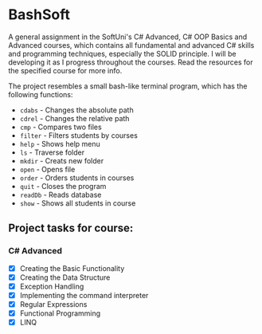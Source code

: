 # BashSoft
A general assignment in the SoftUni's C# Advanced, C# OOP Basics and Advanced courses, which contains all fundamental and advanced C# skills and programming techniques, especially the SOLID principle. I will be developing it as I progress throughout the courses.
Read the resources for the specified course for more info. 

The project resembles a small bash-like terminal program, which has the following functions:
- `cdabs` - Changes the absolute path
- `cdrel` - Changes the relative path
- `cmp` - Compares two files
- `filter` - Filters students by courses
- `help` - Shows help menu
- `ls` - Traverse folder
- `mkdir` - Creats new folder
- `open` - Opens file
- `order` - Orders students in courses
- `quit` - Closes the program
- `readDb` - Reads database
- `show` - Shows all students in course

## Project tasks for course:

### C# Advanced

- [X] Creating the Basic Functionality
- [X] Creating the Data Structure
- [X] Exception Handling
- [X] Implementing the command interpreter
- [X] Regular Expressions
- [X] Functional Programming
- [X] LINQ
